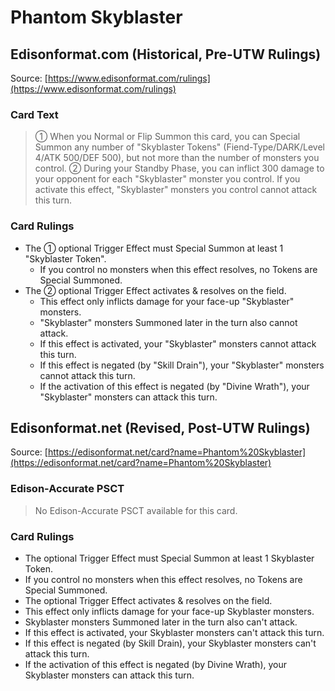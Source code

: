 # Phantom Skyblaster

## Edisonformat.com (Historical, Pre-UTW Rulings)

Source: [https://www.edisonformat.com/rulings](https://www.edisonformat.com/rulings)

### Card Text

> ① When you Normal or Flip Summon this card, you can Special Summon any number of "Skyblaster Tokens" (Fiend-Type/DARK/Level 4/ATK 500/DEF 500), but not more than the number of monsters you control. ② During your Standby Phase, you can inflict 300 damage to your opponent for each "Skyblaster" monster you control. If you activate this effect, "Skyblaster" monsters you control cannot attack this turn.

### Card Rulings

*   The ① optional Trigger Effect must Special Summon at least 1 "Skyblaster Token".
    *   If you control no monsters when this effect resolves, no Tokens are Special Summoned.
*   The ② optional Trigger Effect activates & resolves on the field.
    *   This effect only inflicts damage for your face-up "Skyblaster" monsters.
    *   "Skyblaster" monsters Summoned later in the turn also cannot attack.
    *   If this effect is activated, your "Skyblaster" monsters cannot attack this turn.
    *   If this effect is negated (by "Skill Drain"), your "Skyblaster" monsters cannot attack this turn.
    *   If the activation of this effect is negated (by "Divine Wrath"), your "Skyblaster" monsters can attack this turn.

## Edisonformat.net (Revised, Post-UTW Rulings)

Source: [https://edisonformat.net/card?name=Phantom%20Skyblaster](https://edisonformat.net/card?name=Phantom%20Skyblaster)

### Edison-Accurate PSCT

> No Edison-Accurate PSCT available for this card.

### Card Rulings

*   The optional Trigger Effect must Special Summon at least 1 Skyblaster Token.
*   If you control no monsters when this effect resolves, no Tokens are Special Summoned.
*   The optional Trigger Effect activates & resolves on the field.
*   This effect only inflicts damage for your face-up Skyblaster monsters.
*   Skyblaster monsters Summoned later in the turn also can't attack.
*   If this effect is activated, your Skyblaster monsters can't attack this turn.
*   If this effect is negated (by Skill Drain), your Skyblaster monsters can't attack this turn.
*   If the activation of this effect is negated (by Divine Wrath), your Skyblaster monsters can attack this turn.
            